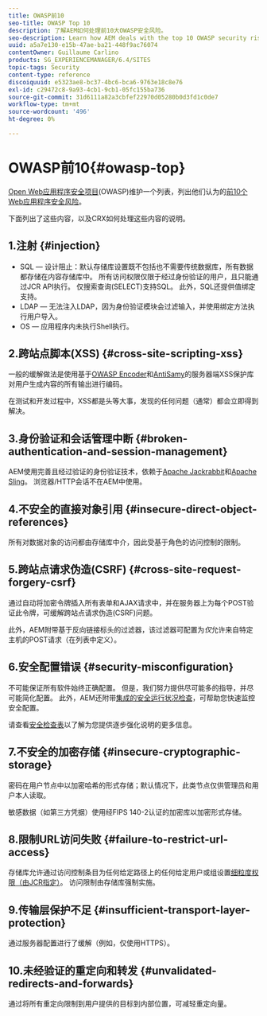 ```yaml
---
title: OWASP前10
seo-title: OWASP Top 10
description: 了解AEM如何处理前10大OWASP安全风险。
seo-description: Learn how AEM deals with the top 10 OWASP security risks.
uuid: a5a7e130-e15b-47ae-ba21-448f9ac76074
contentOwner: Guillaume Carlino
products: SG_EXPERIENCEMANAGER/6.4/SITES
topic-tags: Security
content-type: reference
discoiquuid: e5323ae8-bc37-4bc6-bca6-9763e18c8e76
exl-id: c29472c8-9a93-4cb1-9cb1-05fc155ba736
source-git-commit: 31d6111a82a3cbfef22970d05280b0d3fd1c0de7
workflow-type: tm+mt
source-wordcount: '496'
ht-degree: 0%

---
```


# OWASP前10{#owasp-top}

[Open Web应用程序安全项目](https://www.owasp.org)(OWASP)维护一个列表，列出他们认为的[前10个Web应用程序安全风险](https://www.owasp.org/index.php/OWASP_Top_Ten_Project)。

下面列出了这些内容，以及CRX如何处理这些内容的说明。

## 1.注射 {#injection}

* SQL — 设计阻止：默认存储库设置既不包括也不需要传统数据库，所有数据都存储在内容存储库中。 所有访问权限仅限于经过身份验证的用户，且只能通过JCR API执行。 仅搜索查询(SELECT)支持SQL。 此外，SQL还提供值绑定支持。
* LDAP — 无法注入LDAP，因为身份验证模块会过滤输入，并使用绑定方法执行用户导入。
* OS — 应用程序内未执行Shell执行。

## 2.跨站点脚本(XSS) {#cross-site-scripting-xss}

一般的缓解做法是使用基于[OWASP Encoder](https://www.owasp.org/index.php/OWASP_Java_Encoder_Project)和[AntiSamy](https://www.owasp.org/index.php/Category:OWASP_AntiSamy_Project)的服务器端XSS保护库对用户生成内容的所有输出进行编码。

在测试和开发过程中，XSS都是头等大事，发现的任何问题（通常）都会立即得到解决。

## 3.身份验证和会话管理中断 {#broken-authentication-and-session-management}

AEM使用完善且经过验证的身份验证技术，依赖于[Apache Jackrabbit](https://jackrabbit.apache.org/)和[Apache Sling](https://sling.apache.org/)。 浏览器/HTTP会话不在AEM中使用。

## 4.不安全的直接对象引用 {#insecure-direct-object-references}

所有对数据对象的访问都由存储库中介，因此受基于角色的访问控制的限制。

## 5.跨站点请求伪造(CSRF) {#cross-site-request-forgery-csrf}

通过自动将加密令牌插入所有表单和AJAX请求中，并在服务器上为每个POST验证此令牌，可缓解跨站点请求伪造(CSRF)问题。

此外，AEM附带基于反向链接标头的过滤器，该过滤器可配置为&#x200B;*仅*&#x200B;允许来自特定主机的POST请求（在列表中定义）。

## 6.安全配置错误 {#security-misconfiguration}

不可能保证所有软件始终正确配置。 但是，我们努力提供尽可能多的指导，并尽可能简化配置。 此外，AEM还附带[集成的安全运行状况检查](/help/sites-administering/operations-dashboard.md)，可帮助您快速监控安全配置。

请查看[安全检查表](/help/sites-administering/security-checklist.md)以了解为您提供逐步强化说明的更多信息。

## 7.不安全的加密存储 {#insecure-cryptographic-storage}

密码在用户节点中以加密哈希的形式存储；默认情况下，此类节点仅供管理员和用户本人读取。

敏感数据（如第三方凭据）使用经FIPS 140-2认证的加密库以加密形式存储。

## 8.限制URL访问失败 {#failure-to-restrict-url-access}

存储库允许通过访问控制条目为任何给定路径上的任何给定用户或组设置[细粒度权限（由JCR指定）](https://www.adobe.io/experience-manager/reference-materials/spec/jcr/2.0/16_Access_Control_Management.html)。 访问限制由存储库强制实施。

## 9.传输层保护不足 {#insufficient-transport-layer-protection}

通过服务器配置进行了缓解（例如，仅使用HTTPS）。

## 10.未经验证的重定向和转发 {#unvalidated-redirects-and-forwards}

通过将所有重定向限制到用户提供的目标到内部位置，可减轻重定向量。
